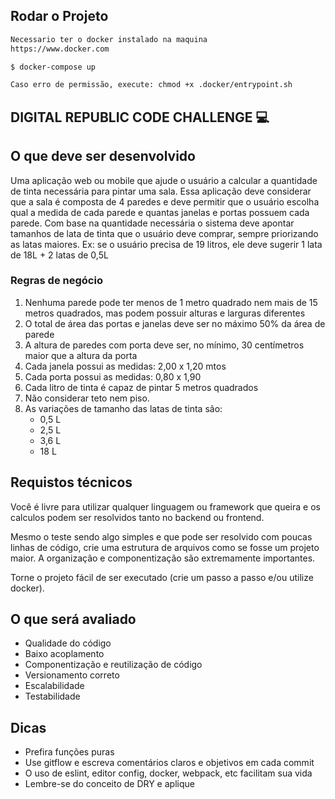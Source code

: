 ## Rodar o Projeto

```bash
Necessario ter o docker instalado na maquina 
https://www.docker.com

$ docker-compose up 

Caso erro de permissão, execute: chmod +x .docker/entrypoint.sh 
```

## DIGITAL REPUBLIC CODE CHALLENGE :computer:

## O que deve ser desenvolvido

Uma aplicação web ou mobile que ajude o usuário a calcular a quantidade de tinta necessária para pintar uma sala.
Essa aplicação deve considerar que a sala é composta de 4 paredes e deve permitir que o usuário escolha qual a medida de cada parede e quantas janelas e portas possuem cada parede.
Com base na quantidade necessária o sistema deve apontar tamanhos de lata de tinta que o usuário deve comprar, sempre priorizando as latas maiores. Ex: se o usuário precisa de 19 litros, ele deve sugerir 1 lata de 18L + 2 latas de 0,5L

### Regras de negócio

1. Nenhuma parede pode ter menos de 1 metro quadrado nem mais de 15 metros quadrados, mas podem possuir alturas e larguras diferentes
2. O total de área das portas e janelas deve ser no máximo 50% da área de parede
3. A altura de paredes com porta deve ser, no mínimo, 30 centímetros maior que a altura da porta
4. Cada janela possui as medidas: 2,00 x 1,20 mtos
5. Cada porta possui as medidas: 0,80 x 1,90
6. Cada litro de tinta é capaz de pintar 5 metros quadrados
7. Não considerar teto nem piso.
8. As variações de tamanho das latas de tinta são:
   - 0,5 L
   - 2,5 L
   - 3,6 L
   - 18 L

## Requistos técnicos

Você é livre para utilizar qualquer linguagem ou framework que queira e os calculos podem ser resolvidos tanto no backend ou frontend.

Mesmo o teste sendo algo simples e que pode ser resolvido com poucas linhas de código, crie uma estrutura de arquivos como se fosse um projeto maior. A organização e componentização são extremamente importantes.

Torne o projeto fácil de ser executado (crie um passo a passo e/ou utilize docker).

## O que será avaliado

- Qualidade do código
- Baixo acoplamento
- Componentização e reutilização de código
- Versionamento correto
- Escalabilidade
- Testabilidade

## Dicas

- Prefira funções puras
- Use gitflow e escreva comentários claros e objetivos em cada commit
- O uso de eslint, editor config, docker, webpack, etc facilitam sua vida
- Lembre-se do conceito de DRY e aplique
